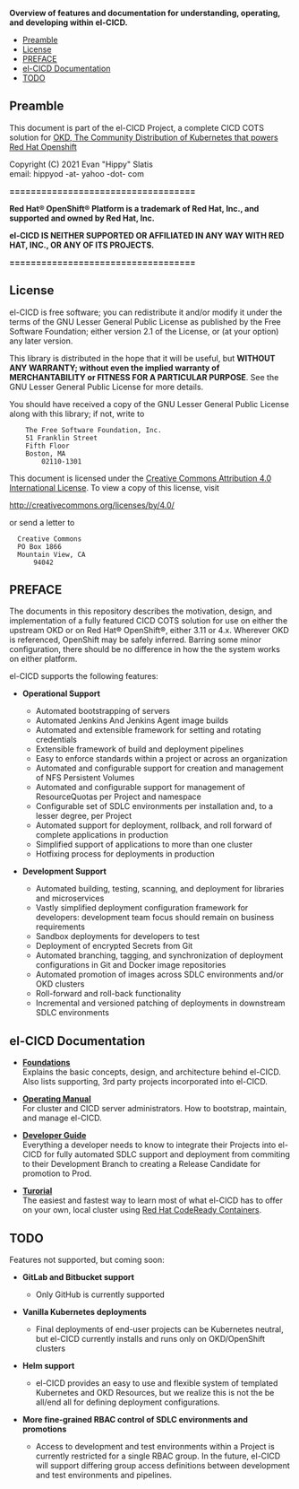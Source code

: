   
  
**Overview of features and documentation for understanding, operating, and developing within el-CICD.**

* [Preamble](#preamble)
* [License](#license)
* [PREFACE](#preface)
* [el-CICD Documentation](#el-cicd-documentation)
* [TODO](#todo)

## Preamble

This document is part of the el-CICD Project, a complete CICD COTS solution for [OKD, The Community Distribution of Kubernetes that powers Red Hat Openshift](https://www.okd.io/)

Copyright (C) 2021 Evan "Hippy" Slatis  
email: hippyod -at- yahoo -dot- com

**===================================**

**Red Hat® OpenShift® Platform is a trademark of Red Hat, Inc., and supported and owned by Red Hat, Inc.**

**el-CICD IS NEITHER SUPPORTED OR AFFILIATED IN ANY WAY WITH RED HAT, INC., OR ANY OF ITS PROJECTS.**

**===================================**

## License

el-CICD is free software; you can redistribute it and/or modify it under the terms of the GNU Lesser General Public License as published by the Free Software Foundation; either version 2.1 of the License, or (at your option) any later version.

This library is distributed in the hope that it will be useful, but **WITHOUT ANY WARRANTY; without even the implied warranty of MERCHANTABILITY or FITNESS FOR A PARTICULAR PURPOSE**.  See the GNU Lesser General Public License for more details.

You should have received a copy of the GNU Lesser General Public License along with this library; if not, write to

```text
    The Free Software Foundation, Inc.
    51 Franklin Street
    Fifth Floor
    Boston, MA
        02110-1301
```

This document is licensed under the [Creative Commons Attribution 4.0 International License](https://creativecommons.org/licenses/by/4.0/legalcode). To view a copy of this license, visit

http://creativecommons.org/licenses/by/4.0/

or send a letter to

```text
  Creative Commons
  PO Box 1866
  Mountain View, CA
      94042
```

## PREFACE

The documents in this repository describes the motivation, design, and implementation of a fully featured CICD COTS solution for use on either the upstream OKD or on Red Hat® OpenShift®, either 3.11 or 4.x.  Wherever OKD is referenced, OpenShift may be safely inferred.  Barring some minor configuration, there should be no difference in how the the system works on either platform.

el-CICD supports the following features:

* **Operational Support**
  * Automated bootstrapping of servers
  * Automated Jenkins And Jenkins Agent image builds
  * Automated and extensible framework for setting and rotating credentials
  * Extensible framework of build and deployment pipelines
  * Easy to enforce standards within a project or across an organization
  * Automated and configurable support for creation and management of NFS Persistent Volumes
  * Automated and configurable support for management of ResourceQuotas per Project and namespace
  * Configurable set of SDLC environments per installation and, to a lesser degree, per Project
  * Automated support for deployment, rollback, and roll forward of complete applications in production
  * Simplified support of applications to more than one cluster
  * Hotfixing process for deployments in production

* **Development Support**
  * Automated building, testing, scanning, and deployment for libraries and microservices
  * Vastly simplified deployment configuration framework for developers: development team focus should remain on business requirements
  * Sandbox deployments for developers to test
  * Deployment of encrypted Secrets from Git
  * Automated branching, tagging, and synchronization of deployment configurations in Git and Docker image repositories
  * Automated promotion of images across SDLC environments and/or OKD clusters
  * Roll-forward and roll-back functionality
  * Incremental and versioned patching of deployments in downstream SDLC environments

## el-CICD Documentation

* [**Foundations**](foundations.md)  
  Explains the basic concepts, design, and architecture behind el-CICD.  Also lists supporting, 3rd party projects incorporated into el-CICD.

* [**Operating Manual**](operating-manual.md)  
  For cluster and CICD server administrators.  How to bootstrap, maintain, and manage el-CICD.

* [**Developer Guide**](developer-quide.md)  
  Everything a developer needs to know to integrate their Projects into el-CICD for fully automated SDLC support and deployment from commiting to their Development Branch to creating a Release Candidate for promotion to Prod.

* [**Turorial**](tutorial.md)  
  The easiest and fastest way to learn most of what el-CICD has to offer on your own, local cluster using [Red Hat CodeReady Containers](https://developers.redhat.com/products/codeready-containers/overview).

## TODO

Features not supported, but coming soon:

* **GitLab and Bitbucket support**
  * Only GitHub is currently supported

* **Vanilla Kubernetes deployments**
  * Final deployments of end-user projects can be Kubernetes neutral, but el-CICD currently installs and runs only on OKD/OpenShift clusters

* **Helm support**
  * el-CICD provides an easy to use and flexible system of templated Kubernetes and OKD Resources, but we realize this is not the be all/end all for defining deployment configurations.

* **More fine-grained RBAC control of SDLC environments and promotions**
  * Access to development and test environments within a Project is currently restricted for a single RBAC group.  In the future, el-CICD will support differing group access definitions between development and test environments and pipelines.